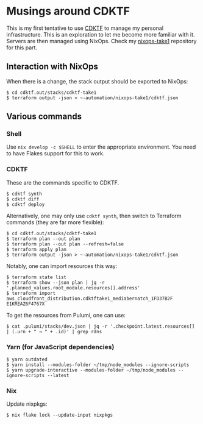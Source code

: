 # Musings around CDKTF

This is my first tentative to use [CDKTF][] to manage my personal
infrastructure. This is an exploration to let me become more familiar
with it. Servers are then managed using NixOps. Check my
[nixops-take1][] repository for this part.

[nixops-take1]: https://github.com/vincentbernat/nixops-take1
[CDKTF]: https://developer.hashicorp.com/terraform/cdktf

## Interaction with NixOps

When there is a change, the stack output should be exported to NixOps:

```console
$ cd cdktf.out/stacks/cdktf-take1
$ terraform output -json > ~-automation/nixops-take1/cdktf.json
```

## Various commands

### Shell

Use `nix develop -c $SHELL` to enter the appropriate environment. You
need to have Flakes support for this to work.

### CDKTF

These are the commands specific to CDKTF.

```console
$ cdktf synth
$ cdktf diff
$ cdktf deploy
```

Alternatively, one may only use `cdktf synth`, then switch to Terraform commands
(they are far more flexible):

```console
$ cd cdktf.out/stacks/cdktf-take1
$ terraform plan --out plan
$ terraform plan --out plan --refresh=false
$ terraform apply plan
$ terraform output -json > ~-automation/nixops-take1/cdktf.json
```

Notably, one can import resources this way:

```console
$ terraform state list
$ terraform show --json plan | jq -r '.planned_values.root_module.resources[].address'
$ terraform import aws_cloudfront_distribution.cdktftake1_mediabernatch_1FD37B2F E1KREAZ6F4767X
```

To get the resources from Pulumi, one can use:

```console
$ cat .pulumi/stacks/dev.json | jq -r '.checkpoint.latest.resources[] | (.urn + " → " + .id)' | grep rdns
```

### Yarn (for JavaScript dependencies)

```console
$ yarn outdated
$ yarn install --modules-folder ~/tmp/node_modules --ignore-scripts
$ yarn upgrade-interactive --modules-folder ~/tmp/node_modules --ignore-scripts --latest
```

### Nix

Update nixpkgs:

```console
$ nix flake lock --update-input nixpkgs
```
